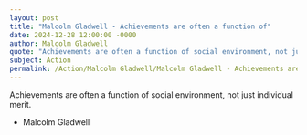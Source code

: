 ```yaml
---
layout: post
title: "Malcolm Gladwell - Achievements are often a function of"
date: 2024-12-28 12:00:00 -0000
author: Malcolm Gladwell
quote: "Achievements are often a function of social environment, not just individual merit."
subject: Action
permalink: /Action/Malcolm Gladwell/Malcolm Gladwell - Achievements are often a function of
---
```


Achievements are often a function of social environment, not just individual merit.

- Malcolm Gladwell
